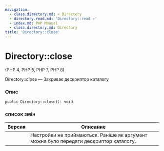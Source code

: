 ```yaml
---
navigation:
  - class.directory.md: « Directory
  - directory.read.md: 'Directory::read »'
  - index.md: PHP Manual
  - class.directory.md: Directory
title: 'Directory::close'
---
```

# Directory::close

(PHP 4, PHP 5, PHP 7, PHP 8)

Directory::close — Закриває дескриптор каталогу

### Опис

```methodsynopsis
public Directory::close(): void
```

### список змін

| Версия | Описание |
| --- | --- |
|  | Настройки не приймаються. Раніше як аргумент можна було передати дескриптор каталогу. |
